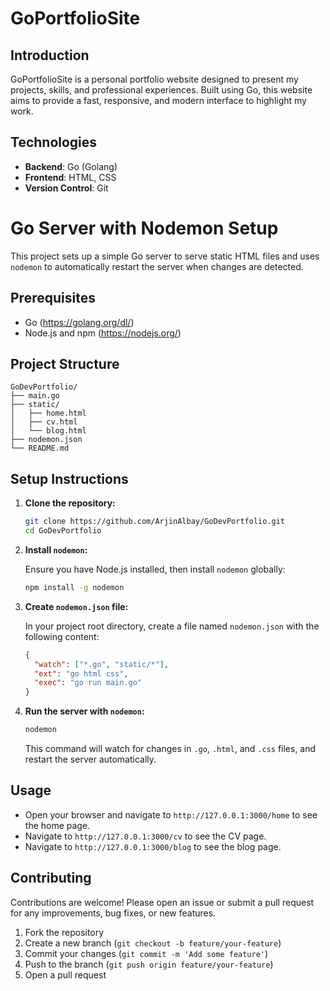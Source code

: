 # GoPortfolioSite

## Introduction

GoPortfolioSite is a personal portfolio website designed to present my projects, skills, and professional experiences. Built using Go, this website aims to provide a fast, responsive, and modern interface to highlight my work.

## Technologies

- **Backend**: Go (Golang)
- **Frontend**: HTML, CSS
- **Version Control**: Git

# Go Server with Nodemon Setup

This project sets up a simple Go server to serve static HTML files and uses `nodemon` to automatically restart the server when changes are detected.

## Prerequisites

- Go (https://golang.org/dl/)
- Node.js and npm (https://nodejs.org/)

## Project Structure

```
GoDevPortfolio/
├── main.go
├── static/
│   ├── home.html
│   ├── cv.html
│   └── blog.html
├── nodemon.json
└── README.md
```

## Setup Instructions

1. **Clone the repository:**

   ```sh
   git clone https://github.com/ArjinAlbay/GoDevPortfolio.git
   cd GoDevPortfolio
   ```

2. **Install `nodemon`:**

   Ensure you have Node.js installed, then install `nodemon` globally:

   ```sh
   npm install -g nodemon
   ```

3. **Create `nodemon.json` file:**

   In your project root directory, create a file named `nodemon.json` with the following content:

   ```json
   {
     "watch": ["*.go", "static/*"],
     "ext": "go html css",
     "exec": "go run main.go"
   }
   ```

4. **Run the server with `nodemon`:**

   ```sh
   nodemon
   ```

   This command will watch for changes in `.go`, `.html`, and `.css` files, and restart the server automatically.

## Usage

- Open your browser and navigate to `http://127.0.0.1:3000/home` to see the home page.
- Navigate to `http://127.0.0.1:3000/cv` to see the CV page.
- Navigate to `http://127.0.0.1:3000/blog` to see the blog page.


## Contributing

Contributions are welcome! Please open an issue or submit a pull request for any improvements, bug fixes, or new features.

1. Fork the repository
2. Create a new branch (`git checkout -b feature/your-feature`)
3. Commit your changes (`git commit -m 'Add some feature'`)
4. Push to the branch (`git push origin feature/your-feature`)
5. Open a pull request
